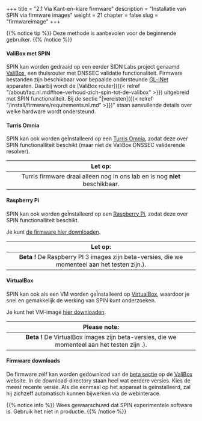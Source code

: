 +++
title = "2.1 Via Kant-en-klare firmware"
description = "Installatie van SPIN via firmware images"
weight = 21
chapter = false
slug = "firmwareimage"
+++

{{% notice tip %}}
Deze methode is aanbevolen voor de beginnende gebruiker.
{{% /notice %}}

####  ValiBox met SPIN
SPIN kan worden gedraaid op een eerder SIDN Labs project genaamd [ValiBox](https://valibox.sidnlabs.nl), een thuisrouter met DNSSEC validatie functionaliteit. Firmware bestanden zijn beschikbaar voor bepaalde ondersteunde [GL-iNet](https://www.gl-inet.com/) apparaten. Daarbij wordt de [ValiBox router]({{< relref "/about/faq.nl.md#hoe-verhoud-zich-spin-tot-de-valibox" >}}) uitgebreid met SPIN functionaliteit. Bij de sectie "[vereisten]({{< relref "/install/firmware/requirements.nl.md" >}})" staan aanvullende details over welke hardware wordt ondersteund.

#### Turris Omnia
SPIN kan ook worden ge&Iuml;nstalleerd op een [Turris Omnia](https://omnia.turris.cz/en/), zodat deze over SPIN functionalliteit beschikt (maar niet de ValiBox DNSSEC validerende resolver).

| <i class="fa fa-exclamation-triangle"></i> Let op: |
| :-----: |
| Turris firmware draai alleen nog in ons lab en is nog **niet** beschikbaar.

#### Raspberry Pi
SPIN kan ook worden ge&Iuml;nstalleerd op een [Raspberry Pi](https://www.raspberrypi.org/), zodat deze over SPIN functionalliteit beschikt.

Je kunt [de firmware hier downloaden](https://valibox.sidnlabs.nl/pages/download.html).

| <i class="fa fa-exclamation-triangle"></i> Let op: |
| :-----: |
| **Beta !** De Raspberry PI 3 images zijn beta-versies, die we momenteel aan het testen zijn.).

#### VirtualBox
SPIN kan ook als een VM worden ge&Iuml;nstalleerd op [VirtualBox](https://www.virtualbox.org/), waardoor je snel en gemakkelijk de werking van SPIN kunt onderzoeken.

Je kunt het VM-image [hier downloaden](https://valibox.sidnlabs.nl/pages/download.html).

| <i class="fa fa-exclamation-triangle"></i> Please note: |
| :-----: |
| **Beta !** De VirtualBox images zijn beta-versies, die we momenteel aan het testen zijn .).

#### Firmware downloads

De firmware zelf kan worden gedownload van de [beta sectie](https://valibox.sidnlabs.nl/downloads/valibox/beta/) op de [ValiBox](https://valibox.sidnlabs.nl) website. In de download-directory staan heel wat eerdere versies. Kies de meest recente versie. Als die eenmaal op het apparaat is geinstalleerd, zal hij zichzeff automatisch kunnen bijwerken via de webinterace.


{{% notice info %}}
<i class="fa fa-flask"></i> Wees gewaarschuwd dat SPIN experimentele software is. Gebruik het niet in productie.
{{% /notice %}}